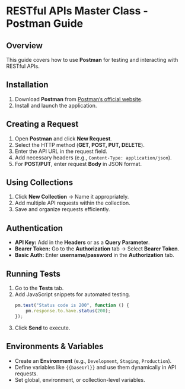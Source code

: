 ﻿# RESTful APIs Master Class - Postman Guide

## Overview
This guide covers how to use **Postman** for testing and interacting with RESTful APIs.

## Installation
1. Download **Postman** from [Postman’s official website](https://www.postman.com/downloads/).
2. Install and launch the application.

## Creating a Request
1. Open **Postman** and click **New Request**.
2. Select the HTTP method (**GET, POST, PUT, DELETE**).
3. Enter the API URL in the request field.
4. Add necessary headers (e.g., `Content-Type: application/json`).
5. For **POST/PUT**, enter request **Body** in JSON format.

## Using Collections
1. Click **New Collection** → Name it appropriately.
2. Add multiple API requests within the collection.
3. Save and organize requests efficiently.

## Authentication
- **API Key:** Add in the **Headers** or as a **Query Parameter**.
- **Bearer Token:** Go to the **Authorization** tab → Select **Bearer Token**.
- **Basic Auth:** Enter **username/password** in the **Authorization** tab.

## Running Tests
1. Go to the **Tests** tab.
2. Add JavaScript snippets for automated testing.
   ```javascript
   pm.test("Status code is 200", function () {
       pm.response.to.have.status(200);
   });
   ```
3. Click **Send** to execute.

## Environments & Variables
- Create an **Environment** (e.g., `Development`, `Staging`, `Production`).
- Define variables like `{{baseUrl}}` and use them dynamically in API requests.
- Set global, environment, or collection-level variables.